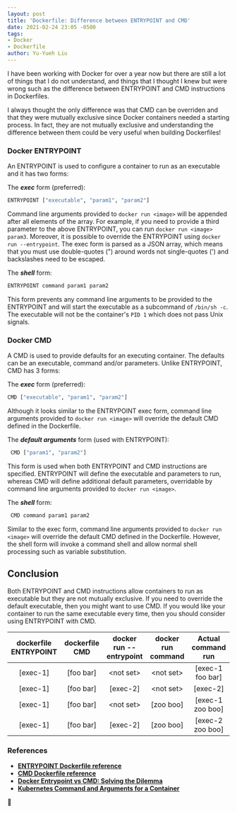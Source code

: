 ```yaml
---
layout: post
title: 'Dockerfile: Difference between ENTRYPOINT and CMD'
date: 2021-02-24 23:05 -0500
tags:
- Docker
- Dockerfile
author: Yu-Yueh Liu
---
```


I have been working with Docker for over a year now but there are still a lot of things that I do not understand, and things that I thought I knew but were wrong such as the difference between ENTRYPOINT and CMD instructions in Dockerfiles.

I always thought the only difference was that CMD can be overriden and that they were mutually exclusive since Docker containers needed a starting process. In fact, they are not mutually exclusive and understanding the difference between them could be very useful when building Dockerfiles!

### Docker ENTRYPOINT
An ENTRYPOINT is used to configure a container to run as an executable and it has two forms:   

The ***exec*** form (preferred):   
```Bash
ENTRYPOINT ["executable", "param1", "param2"]
```

Command line arguments provided to `docker run <image>` will be appended after all elements of the array. For example, if you need to provide a third parameter to the above ENTRYPOINT, you can run `docker run <image> param3`. Moreover, it is possible to override the ENTRYPOINT using `docker run --entrypoint`. The exec form is parsed as a JSON array, which means that you must use double-quotes (") around words not single-quotes (') and backslashes need to be escaped.

The ***shell*** form:   
```Bash
ENTRYPOINT command param1 param2
```

This form prevents any command line arguments to be provided to the ENTRYPOINT and will start the executable as a subcommand of `/bin/sh -c`. The executable will not be the container's `PID 1` which does not pass Unix signals.


### Docker CMD
A CMD is used to provide defaults for an executing container. The defaults can be an executable, command and/or parameters. Unlike ENTRYPOINT, CMD has 3 forms:   


The ***exec*** form (preferred):   
```Bash
CMD ["executable", "param1", "param2"]
```

Although it looks similar to the ENTRYPOINT exec form, command line arguments provided to `docker run <image>` will override the default CMD defined in the Dockerfile.


The ***default arguments*** form (used with ENTRYPOINT):   
```Bash
 CMD ["param1", "param2"]
```

This form is used when both ENTRYPOINT and CMD instructions are specified. ENTRYPOINT will define the executable and parameters to run, whereas CMD will define additional default parameters, overridable by command line arguments provided to `docker run <image>`.


The ***shell*** form:   
```Bash
 CMD command param1 param2
```

Similar to the exec form, command line arguments provided to `docker run <image>` will override the default CMD defined in the Dockerfile. However, the shell form will invoke a command shell and allow normal shell processing such as variable substitution.


## Conclusion
Both ENTRYPOINT and CMD instructions allow containers to run as executable but they are not mutually exclusive. If you need to override the default executable, then you might want to use CMD. If you would like your container to run the same executable every time, then you should consider using ENTRYPOINT with CMD.

| dockerfile ENTRYPOINT | dockerfile CMD | docker run -\-entrypoint | docker run command | Actual command run
|:--------------------:|:--------------:|:------------------------:|:------------------:|:-----------------------:
| [exec-1]             | [foo bar]      | \<not set\>              | \<not set\>        | [exec-1 foo bar]
| [exec-1]             | [foo bar]      | [exec-2]                 | \<not set\>        | [exec-2]
| [exec-1]             | [foo bar]      | \<not set\>              | [zoo boo]          | [exec-1 zoo boo]
| [exec-1]             | [foo bar]      | [exec-2]                 | [zoo boo]          | [exec-2 zoo boo]


### References
* **[ENTRYPOINT Dockerfile reference][entrypoint-ref]**
* **[CMD Dockerfile reference][cmd-ref]**
* **[Docker Entrypoint vs CMD: Solving the Dilemma][entrypoint-vs-cmd]**
* **[Kubernetes Command and Arguments for a Container][k8s-cmd-args]**

[entrypoint-ref]: https://docs.docker.com/engine/reference/builder/#entrypoint
[cmd-ref]: https://docs.docker.com/engine/reference/builder/#cmd
[entrypoint-vs-cmd]: https://phoenixnap.com/kb/docker-cmd-vs-entrypoint
[k8s-cmd-args]: https://kubernetes.io/docs/tasks/inject-data-application/define-command-argument-container/#notes


🐢